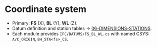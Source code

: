 # Coordinate system

- Primary: **FS** (X), **BL** (Y), **WL** (Z).  
- Datum definition and station tables → [06-DIMENSIONS-STATIONS](../../../../../../../../../SYSTEMS/06-DIMENSIONS-STATIONS/).  
- Each module provides `IFC/DATUMS/FS_BL_WL.cs` with named CSYS: `A/C_ORIGIN`, `BH_STA<fs>_CS`.
